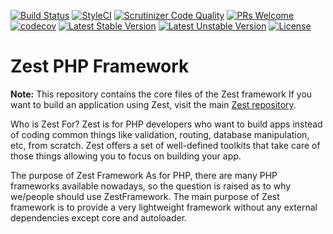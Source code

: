[![Build Status](https://travis-ci.org/zestframework/Zest_Framework.svg?branch=master)](https://travis-ci.org/zestframework/Zest_Framework)
[![StyleCI](https://github.styleci.io/repos/135673638/shield?branch=master)](https://github.styleci.io/repos/135673638)
[![Scrutinizer Code Quality](https://scrutinizer-ci.com/g/zestframework/Zest_Framework/badges/quality-score.png?b=master)](https://scrutinizer-ci.com/g/zestframework/Zest_Framework/?branch=master)
[![PRs Welcome](https://img.shields.io/badge/PRs-Welcome-brightgreen.svg)](https://zestframework.xyz/contribute/index)
[![codecov](https://codecov.io/gh/zestframework/Zest_Framework/branch/master/graph/badge.svg)](https://codecov.io/gh/zestframework/Zest_Framework)
[![Latest Stable Version](https://poser.pugx.org/softhub99/zest_framework/v/stable)](https://packagist.org/packages/softhub99/zest_framework)
[![Latest Unstable Version](https://poser.pugx.org/softhub99/zest_framework/v/unstable)](https://packagist.org/packages/softhub99/zest_framework)
[![License](https://poser.pugx.org/softhub99/zest_framework/license)](https://packagist.org/packages/softhub99/zest_framework)



# Zest PHP Framework

**Note:** This repository contains the core files of the Zest framework If you want to build an application using Zest, 
visit the main [Zest repository](https://github.com/Softhub99/Zest).

Who is Zest For?
Zest is for PHP developers who want to build apps instead of coding common things like validation, routing, database manipulation, etc, from scratch. Zest offers a set of well-defined toolkits that take care of those things allowing you to focus on building your app.

The purpose of Zest Framework
As for PHP, there are many PHP frameworks available nowadays, so the question is raised as to why we/people should use ZestFramework. The main purpose of Zest framework is to provide a very lightweight framework without any external dependencies except core and autoloader.

